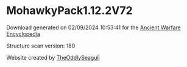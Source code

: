 # MohawkyPack1.12.2V72

Download generated on 02/09/2024 10:53:41 for the [Ancient Warfare Encyclopedia](http://ancient-warfare.legends-of-gramdatis.com/)

Structure scan version: 180

Website created by [TheOddlySeagull](https://github.com/TheOddlySeagull/ancient-warfare-encyclopedia-website)
